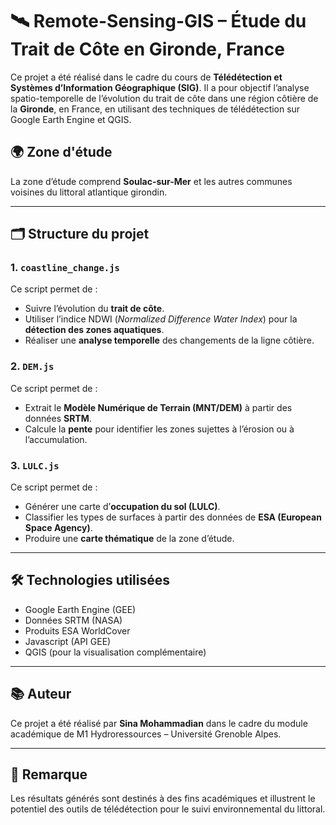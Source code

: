 # 🛰️ Remote-Sensing-GIS – Étude du Trait de Côte en Gironde, France

Ce projet a été réalisé dans le cadre du cours de **Télédétection et Systèmes d’Information Géographique (SIG)**. Il a pour objectif l’analyse spatio-temporelle de l’évolution du trait de côte dans une région côtière de la **Gironde**, en France, en utilisant des techniques de télédétection sur Google Earth Engine et QGIS.

## 🌍 Zone d'étude
La zone d’étude comprend **Soulac-sur-Mer** et les autres communes voisines du littoral atlantique girondin.

---

## 🗂️ Structure du projet

### 1. `coastline_change.js`
Ce script permet de :
- Suivre l’évolution du **trait de côte**.
- Utiliser l’indice NDWI (*Normalized Difference Water Index*) pour la **détection des zones aquatiques**.
- Réaliser une **analyse temporelle** des changements de la ligne côtière.

### 2. `DEM.js`
Ce script permet de :
- Extrait le **Modèle Numérique de Terrain (MNT/DEM)** à partir des données **SRTM**.
- Calcule la **pente** pour identifier les zones sujettes à l’érosion ou à l’accumulation.

### 3. `LULC.js`
Ce script permet de :
- Générer une carte d’**occupation du sol (LULC)**.
- Classifier les types de surfaces à partir des données de **ESA (European Space Agency)**.
- Produire une **carte thématique** de la zone d’étude.

---

## 🛠️ Technologies utilisées

- Google Earth Engine (GEE)
- Données SRTM (NASA)
- Produits ESA WorldCover
- Javascript (API GEE)
- QGIS (pour la visualisation complémentaire)

---

## 📚 Auteur

Ce projet a été réalisé par **Sina Mohammadian** dans le cadre du module académique de M1 Hydroressources – Université Grenoble Alpes.

---

## 📌 Remarque
Les résultats générés sont destinés à des fins académiques et illustrent le potentiel des outils de télédétection pour le suivi environnemental du littoral.

